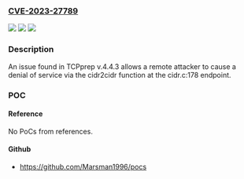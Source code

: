 ### [CVE-2023-27789](https://cve.mitre.org/cgi-bin/cvename.cgi?name=CVE-2023-27789)
![](https://img.shields.io/static/v1?label=Product&message=n%2Fa&color=blue)
![](https://img.shields.io/static/v1?label=Version&message=n%2Fa&color=blue)
![](https://img.shields.io/static/v1?label=Vulnerability&message=n%2Fa&color=brighgreen)

### Description

An issue found in TCPprep v.4.4.3 allows a remote attacker to cause a denial of service via the cidr2cidr function at the cidr.c:178 endpoint.

### POC

#### Reference
No PoCs from references.

#### Github
- https://github.com/Marsman1996/pocs


